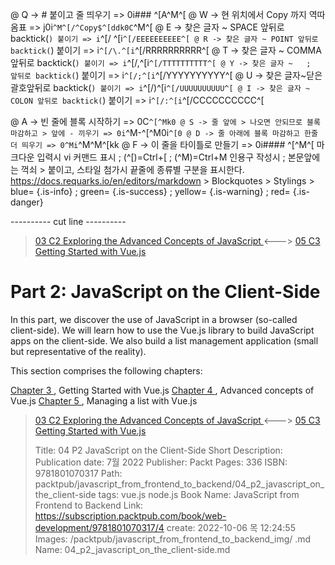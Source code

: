 
@ Q -> # 붙이고 줄 띄우기 => 0i### ^[A^M^[
@ W -> 현 위치에서 Copy 까지 역따옴표 => j0i```^M^[/^Copy$^[ddk0C```^M^[
@ E -> 찾은 글자 ~ SPACE 앞뒤로 backtick(`) 붙이기 => i`^[/ ^[i`^[/EEEEEEEEEE^[
@ R -> 찾은 글자 ~ POINT 앞뒤로 backtick(`) 붙이기 => i`^[/\.^[i`^[/RRRRRRRRRR^[
@ T -> 찾은 글자 ~ COMMA 앞뒤로 backtick(`) 붙이기 => i`^[/,^[i`^[/TTTTTTTTTT^[
@ Y -> 찾은 글자 ~   ;   앞뒤로 backtick(`) 붙이기 => i`^[/;^[i`^[/YYYYYYYYYY^[
@ U -> 찾은 글자~닫은괄호앞뒤로 backtick(`) 붙이기 => i`^[/)^[i`^[/UUUUUUUUUU^[
@ I -> 찾은 글자 ~ COLON 앞뒤로 backtick(`) 붙이기 => i`^[/:^[i`^[/CCCCCCCCCC^[

@ A -> 빈 줄에 블록 시작하기 => 0C```^[^Mk0
@ S -> 줄 앞에 > 나오면 안되므로 블록 마감하고 > 앞에 - 끼우기 => 0i```^M-^[^M0i```^[0
@ D -> 줄 아래에 블록 마감하고 한줄 더 띄우기 => 0^Mi```^M^M^[kk
@ F -> 이 줄을 타이틀로 만들기 => 0i#### ^[^M^[
    마크다운 입력시 vi 커맨드 표시 ; (^[)=Ctrl+[ ; (^M)=Ctrl+M
    인용구 작성시 ; 본문앞에는 꺽쇠 > 붙이고, 스타일 첨가시 끝줄에 종류별 구분을 표시한다.
    https://docs.requarks.io/en/editors/markdown > Blockquotes > Stylings >
    blue= {.is-info} ; green= {.is-success} ; yellow= {.is-warning} ; red= {.is-danger}

---------- cut line ----------

> [ 03 C2 Exploring the Advanced Concepts of JavaScript ](/packtpub/javascript_from_frontend_to_backend/03_c2_exploring_the_advanced_concepts_of_javascript) <---> [ 05 C3 Getting Started with Vue.js ](/packtpub/javascript_from_frontend_to_backend/05_c3_getting_started_with_vue_js)

# Part 2: JavaScript on the Client-Side

In this part, we discover the use of JavaScript in a browser (so-called client-side). We will learn how to use the Vue.js library to build JavaScript apps on the client-side. We also build a list management application (small but representative of the reality).

This section comprises the following chapters:

[ Chapter 3 ](/packtpub/javascript_from_frontend_to_backend/05_c3_getting_started_with_vue_js), Getting Started with Vue.js
[ Chapter 4 ](/packtpub/javascript_from_frontend_to_backend/06_c4_advanced_concepts_of_vue_js), Advanced concepts of Vue.js
[ Chapter 5 ](/packtpub/javascript_from_frontend_to_backend/07_c5_managing_a_list_with_vue_js), Managing a list with Vue.js



> [ 03 C2 Exploring the Advanced Concepts of JavaScript ](/packtpub/javascript_from_frontend_to_backend/03_c2_exploring_the_advanced_concepts_of_javascript) <---> [ 05 C3 Getting Started with Vue.js ](/packtpub/javascript_from_frontend_to_backend/05_c3_getting_started_with_vue_js)
>
> Title: 04 P2 JavaScript on the Client-Side
> Short Description: Publication date: 7월 2022 Publisher: Packt Pages: 336 ISBN: 9781801070317
> Path: packtpub/javascript_from_frontend_to_backend/04_p2_javascript_on_the_client-side
> tags: vue.js node.js
> Book Name: JavaScript from Frontend to Backend
> Link: https://subscription.packtpub.com/book/web-development/9781801070317/4
> create: 2022-10-06 목 12:24:55
> Images: /packtpub/javascript_from_frontend_to_backend_img/
> .md Name: 04_p2_javascript_on_the_client-side.md

